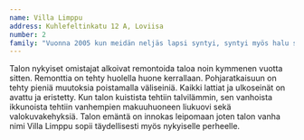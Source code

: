 ```yaml
---
name: Villa Limppu
address: Kuhlefeltinkatu 12 A, Loviisa
number: 2
family: "Vuonna 2005 kun meidän neljäs lapsi syntyi, syntyi myös halu saada uusi isompi koti. Selasimme myytäviä olevia talokohteita ja silmiimme osui meidän mittakaavassa iso vanha talo. Loviisa oli meille aivan tuntematon paikkakunta ja kävimme katsomassa taloa ja kiersisimme Garnisonin aluetta, ihastuimme heti pikkukaupunkiin. Villa Limpun ostimme siis 2005 ja olemme vuosien varrella remontoineet taloa meidän näköiseksi. Olemme asuneet kesken remonttikaaosta ja välillä on ajateltu onko tämä ihan viisasta. Ollaan silti tyytyävisiä siitä mitä tuli tehtyä, viihdymme Villa Limpussa ja talo tuntuu todellakin kodiltamme. Kotiin on kivaa kutsua ystäviä ja valoisalla lasikuistilla istua iltaa ja syödä hyvää ruokaa yhdessä Talon sydän on meidän iso keittiö, minkä pöydän äärellä usein istumme koko perhe ja monesti myös lasten kaverit. Emme voisi ajatella asuvamme muualla kun Loviisassa!"
---
```

Talon nykyiset omistajat alkoivat remontoida taloa noin kymmenen vuotta sitten. Remonttia on tehty huolella huone kerrallaan. Pohjaratkaisuun on tehty pieniä muutoksia poistamalla väliseiniä. Kaikki lattiat ja ulkoseinät on avattu ja eristetty. Kun talon kuistista tehtiin talvilämmin, sen vanhoista ikkunoista tehtiin vanhempien makuuhuoneen liukuovi sekä valokuvakehyksiä. Talon emäntä on innokas leipomaan joten talon vanha nimi Villa Limppu sopii täydellisesti myös nykyiselle perheelle.
